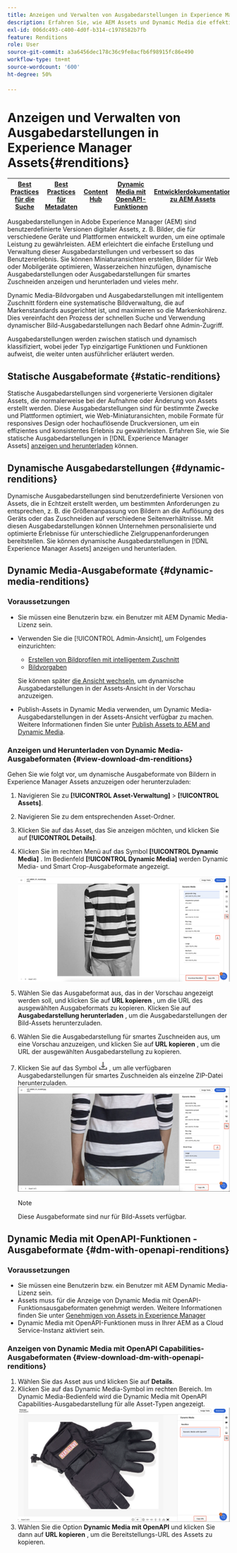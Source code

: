 ```yaml
---
title: Anzeigen und Verwalten von Ausgabedarstellungen in Experience Manager Assets
description: Erfahren Sie, wie AEM Assets und Dynamic Media die effektive Bildverwaltung mit statischen und dynamischen Bild-Ausgabedarstellungen vereinfachen.
exl-id: 006dc493-c400-4d0f-b314-c1978582b7fb
feature: Renditions
role: User
source-git-commit: a3a6456dec178c36c9fe8acfb6f98915fc86e490
workflow-type: tm+mt
source-wordcount: '600'
ht-degree: 50%

---
```


# Anzeigen und Verwalten von Ausgabedarstellungen in Experience Manager Assets{#renditions}

| [Best Practices für die Suche](/help/assets/search-best-practices.md) | [Best Practices für Metadaten](/help/assets/metadata-best-practices.md) | [Content Hub](/help/assets/product-overview.md) | [Dynamic Media mit OpenAPI-Funktionen](/help/assets/dynamic-media-open-apis-overview.md) | [Entwicklerdokumentation zu AEM Assets](https://developer.adobe.com/experience-cloud/experience-manager-apis/) |
| ------------- | --------------------------- |---------|----|-----|

Ausgabedarstellungen in Adobe Experience Manager (AEM) sind benutzerdefinierte Versionen digitaler Assets, z. B. Bilder, die für verschiedene Geräte und Plattformen entwickelt wurden, um eine optimale Leistung zu gewährleisten. AEM erleichtert die einfache Erstellung und Verwaltung dieser Ausgabedarstellungen und verbessert so das Benutzererlebnis. Sie können Miniaturansichten erstellen, Bilder für Web oder Mobilgeräte optimieren, Wasserzeichen hinzufügen, dynamische Ausgabedarstellungen oder Ausgabedarstellungen für smartes Zuschneiden anzeigen und herunterladen und vieles mehr.

Dynamic Media-Bildvorgaben und Ausgabedarstellungen mit intelligentem Zuschnitt fördern eine systematische Bildverwaltung, die auf Markenstandards ausgerichtet ist, und maximieren so die Markenkohärenz. Dies vereinfacht den Prozess der schnellen Suche und Verwendung dynamischer Bild-Ausgabedarstellungen nach Bedarf ohne Admin-Zugriff.

Ausgabedarstellungen werden zwischen statisch und dynamisch klassifiziert, wobei jeder Typ einzigartige Funktionen und Funktionen aufweist, die weiter unten ausführlicher erläutert werden.

## Statische Ausgabeformate {#static-renditions}

Statische Ausgabedarstellungen sind vorgenerierte Versionen digitaler Assets, die normalerweise bei der Aufnahme oder Änderung von Assets erstellt werden. Diese Ausgabedarstellungen sind für bestimmte Zwecke und Plattformen optimiert, wie Web-Miniaturansichten, mobile Formate für responsives Design oder hochauflösende Druckversionen, um ein effizientes und konsistentes Erlebnis zu gewährleisten.
Erfahren Sie, wie Sie statische Ausgabedarstellungen in [!DNL Experience Manager Assets] [anzeigen und herunterladen](#view-dynamic-renditions) können.

## Dynamische Ausgabedarstellungen {#dynamic-renditions}

Dynamische Ausgabedarstellungen sind benutzerdefinierte Versionen von Assets, die in Echtzeit erstellt werden, um bestimmten Anforderungen zu entsprechen, z. B. die Größenanpassung von Bildern an die Auflösung des Geräts oder das Zuschneiden auf verschiedene Seitenverhältnisse.
Mit diesen Ausgabedarstellungen können Unternehmen personalisierte und optimierte Erlebnisse für unterschiedliche Zielgruppenanforderungen bereitstellen. Sie können dynamische Ausgabedarstellungen in [!DNL Experience Manager Assets] anzeigen und herunterladen.

## Dynamic Media-Ausgabeformate {#dynamic-media-renditions}

### Voraussetzungen

* Sie müssen eine Benutzerin bzw. ein Benutzer mit AEM Dynamic Media-Lizenz sein.
* Verwenden Sie die [!UICONTROL Admin-Ansicht], um Folgendes einzurichten:
   * [Erstellen von Bildprofilen mit intelligentem Zuschnitt](/help/assets/dynamic-media/image-profiles.md#creating-image-profiles)
   * [Bildvorgaben](/help/assets/dynamic-media/managing-image-presets.md)

  Sie können später [die Ansicht wechseln](/help/assets/assets-view-introduction.md#how-to-access-assets-view), um dynamische Ausgabedarstellungen in der Assets-Ansicht in der Vorschau anzuzeigen.
* Publish-Assets in Dynamic Media verwenden, um Dynamic Media-Ausgabedarstellungen in der Assets-Ansicht verfügbar zu machen. Weitere Informationen finden Sie unter [Publish Assets to AEM and Dynamic Media](https://experienceleague.adobe.com/en/docs/experience-manager-cloud-service/content/assets/assets-view/publish-assets-to-aem-and-dm).


### Anzeigen und Herunterladen von Dynamic Media-Ausgabeformaten {#view-download-dm-renditions}

Gehen Sie wie folgt vor, um dynamische Ausgabeformate von Bildern in Experience Manager Assets anzuzeigen oder herunterzuladen:

1. Navigieren Sie zu **[!UICONTROL Asset-Verwaltung]** > **[!UICONTROL Assets]**.

1. Navigieren Sie zu dem entsprechenden Asset-Ordner.

1. Klicken Sie auf das Asset, das Sie anzeigen möchten, und klicken Sie auf **[!UICONTROL Details]**.

1. Klicken Sie im rechten Menü auf das Symbol **[!UICONTROL Dynamic Media]** . Im Bedienfeld **[!UICONTROL Dynamic Media]** werden Dynamic Media- und Smart Crop-Ausgabeformate angezeigt.

   ![Dynamische Ausgabedarstellungen](/help/assets/assets/dm-scene7-renditions.png)
   <!-- ![dynamic renditions](assets/preset_smart_crop_view.png) -->

1. Wählen Sie das Ausgabeformat aus, das in der Vorschau angezeigt werden soll, und klicken Sie auf **URL kopieren** , um die URL des ausgewählten Ausgabeformats zu kopieren. Klicken Sie auf **Ausgabedarstellung herunterladen** , um die Ausgabedarstellungen der Bild-Assets herunterzuladen.
1. Wählen Sie die Ausgabedarstellung für smartes Zuschneiden aus, um eine Vorschau anzuzeigen, und klicken Sie auf **URL kopieren** , um die URL der ausgewählten Ausgabedarstellung zu kopieren.
1. Klicken Sie auf das Symbol ![Download-Symbol](assets/do-not-localize/download-icon.png) , um alle verfügbaren Ausgabedarstellungen für smartes Zuschneiden als einzelne ZIP-Datei herunterzuladen.
   ![Symbol &quot;Herunterladen&quot;](/help/assets/assets/smartcrop-rendition.png)

   >[!NOTE]
   >
   >Diese Ausgabeformate sind nur für Bild-Assets verfügbar.

## Dynamic Media mit OpenAPI-Funktionen - Ausgabeformate {#dm-with-openapi-renditions}

### Voraussetzungen

* Sie müssen eine Benutzerin bzw. ein Benutzer mit AEM Dynamic Media-Lizenz sein.
* Assets muss für die Anzeige von Dynamic Media mit OpenAPI-Funktionsausgabeformaten genehmigt werden. Weitere Informationen finden Sie unter [Genehmigen von Assets in Experience Manager](/help/assets/approve-assets.md#copy-delivery-url-approved-assets)
* Dynamic Media mit OpenAPI-Funktionen muss in Ihrer AEM as a Cloud Service-Instanz aktiviert sein.

### Anzeigen von Dynamic Media mit OpenAPI Capabilities-Ausgabeformaten {#view-download-dm-with-openapi-renditions}

1. Wählen Sie das Asset aus und klicken Sie auf **Details**.
1. Klicken Sie auf das Dynamic Media-Symbol im rechten Bereich. Im Dynamic Media-Bedienfeld wird die Dynamic Media mit OpenAPI Capabilities-Ausgabedarstellung für alle Asset-Typen angezeigt.
   ![Symbol &quot;Herunterladen&quot;](/help/assets/assets/dm-with-open-api-copy-url.png)
1. Wählen Sie die Option **Dynamic Media mit OpenAPI** und klicken Sie dann auf **URL kopieren** , um die Bereitstellungs-URL des Assets zu kopieren.



